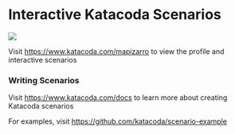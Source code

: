 # Interactive Katacoda Scenarios

[![](http://shields.katacoda.com/katacoda/mapizarro/count.svg)](https://www.katacoda.com/mapizarro "Get your profile on Katacoda.com")

Visit https://www.katacoda.com/mapizarro to view the profile and interactive scenarios

### Writing Scenarios
Visit https://www.katacoda.com/docs to learn more about creating Katacoda scenarios

For examples, visit https://github.com/katacoda/scenario-example

